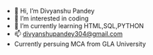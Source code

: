 - 👋 Hi, I’m Divyanshu Pandey
- 👀 I’m interested in coding
- 🌱 I’m currently learning HTML,SQL,PYTHON
- 📫 divyanshupandey304@gmail.com
- Currently persuing MCA from GLA University

<!---
divyanshu-1815/divyanshu-1815 is a ✨ special ✨ repository because its `README.md` (this file) appears on your GitHub profile.
You can click the Preview link to take a look at your changes.
--->
